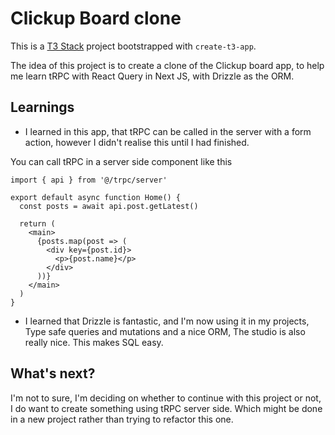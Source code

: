 # Clickup Board clone

This is a [T3 Stack](https://create.t3.gg/) project bootstrapped with `create-t3-app`.

The idea of this project is to create a clone of the Clickup board app, to help me learn tRPC with React Query in Next JS, with Drizzle as the ORM.

## Learnings

- I learned in this app, that tRPC can be called in the server with a form action, however I didn't realise this until I had finished.

You can call tRPC in a server side component like this

```tsx
import { api } from '@/trpc/server'

export default async function Home() {
  const posts = await api.post.getLatest()

  return (
    <main>
      {posts.map(post => (
        <div key={post.id}>
          <p>{post.name}</p>
        </div>
      ))}
    </main>
  )
}
```

- I learned that Drizzle is fantastic, and I'm now using it in my projects, Type safe queries and mutations and a nice ORM, The studio is also really nice. This makes SQL easy.

## What's next?

I'm not to sure, I'm deciding on whether to continue with this project or not, I do want to create something using tRPC server side. Which might be done in a new project rather than trying to refactor this one.

```

```
